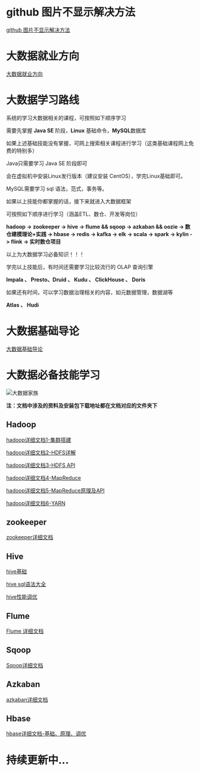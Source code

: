 
# github 图片不显示解决方法
[github 图片不显示解决方法](https://github.com/sunmyuan/bigdata/blob/master/00Docs/GitHub%E5%9B%BE%E7%89%87%E4%B8%8D%E6%98%BE%E7%A4%BA%E8%A7%A3%E5%86%B3%E6%96%B9%E6%A1%88.md)

# 大数据就业方向

[大数据就业方向](https://github.com/sunmyuan/bigdata/blob/master/00Docs/%E5%A4%A7%E6%95%B0%E6%8D%AE%E5%B0%B1%E4%B8%9A%E6%96%B9%E5%90%91.md)

# 大数据学习路线

系统的学习大数据相关的课程，可按照如下顺序学习

需要先掌握 **Java SE** 阶段，**Linux** 基础命令，**MySQL**数据库

如果上述基础技能没有掌握，可网上搜索相关课程进行学习（这类基础课程网上免费的特别多）

Java只需要学习 Java SE 阶段即可

会在虚拟机中安装Linux发行版本（建议安装 CentOS），学完Linux基础即可。

MySQL需要学习 sql 语法，范式，事务等。

如果以上技能你都掌握的话，接下来就进入大数据框架

可按照如下顺序进行学习（涵盖ETL、数仓、开发等岗位）

**hadoop -> zookeeper -> hive -> flume && sqoop -> azkaban && oozie -> 数仓建模理论+实践 -> hbase -> redis -> kafka -> elk -> scala -> spark -> kylin -> flink -> 实时数仓项目**

以上为大数据学习必备知识！！！

学完以上技能后，有时间还需要学习比较流行的 OLAP 查询引擎

**Impala 、 Presto、Druid 、 Kudu 、 ClickHouse 、 Doris**

如果还有时间，可以学习数据治理相关的内容，如元数据管理，数据湖等

**Atlas 、 Hudi**

# 大数据基础导论
[大数据基础导论](https://github.com/sunmyuan/bigdata/blob/master/01%E5%A4%A7%E6%95%B0%E6%8D%AE%E5%9F%BA%E6%9C%AC%E5%AF%BC%E8%AE%BA/%E8%AF%A6%E7%BB%86%E6%96%87%E6%A1%A3/%E5%A4%A7%E6%95%B0%E6%8D%AE%E5%9F%BA%E6%9C%AC%E5%AF%BC%E8%AE%BA.md)

# 大数据必备技能学习

![大数据家族](https://cdn.jsdelivr.net/gh/sunmyuan/cdn/210106.png)


**注：文档中涉及的资料及安装包下载地址都在文档对应的文件夹下**

## Hadoop



[hadoop详细文档1-集群搭建](https://github.com/sunmyuan/bigdata/blob/master/02Hadoop/Hadoop01/%E8%AF%A6%E7%BB%86%E6%96%87%E6%A1%A3/hadoop01.md)

[hadoop详细文档2-HDFS详解](https://github.com/sunmyuan/bigdata/blob/master/02Hadoop/Hadoop02/%E8%AF%A6%E7%BB%86%E6%96%87%E6%A1%A3/hadoop02.md)

[hadoop详细文档3-HDFS API](https://github.com/sunmyuan/bigdata/blob/master/02Hadoop/Hadoop03/%E8%AF%A6%E7%BB%86%E6%96%87%E6%A1%A3/hadoop03.md)

[hadoop详细文档4-MapReduce](https://github.com/sunmyuan/bigdata/blob/master/02Hadoop/Hadoop04/%E8%AF%A6%E7%BB%86%E6%96%87%E6%A1%A3/hadoop04.md)

[hadoop详细文档5-MapReduce原理及API](https://github.com/sunmyuan/bigdata/blob/master/02Hadoop/Hadoop05/%E8%AF%A6%E7%BB%86%E6%96%87%E6%A1%A3/hadoop05.md)

[hadoop详细文档6-YARN](https://github.com/sunmyuan/bigdata/blob/master/02Hadoop/Hadoop06/%E8%AF%A6%E7%BB%86%E6%96%87%E6%A1%A3/hadoop06.md)


## zookeeper
[zookeeper详细文档](https://github.com/sunmyuan/bigdata/blob/master/03Zookeeper/%E8%AF%A6%E7%BB%86%E6%96%87%E6%A1%A3/zookeeper%E7%9A%84%E4%BB%8B%E7%BB%8D%E4%BB%A5%E5%8F%8A%E9%9B%86%E7%BE%A4%E7%8E%AF%E5%A2%83%E6%90%AD%E5%BB%BA.md)

## Hive

[hive基础](https://github.com/sunmyuan/bigdata/blob/master/04Hive/Hive01/%E8%AF%A6%E7%BB%86%E6%96%87%E6%A1%A3/hive01.md)

[hive sql语法大全](https://github.com/sunmyuan/bigdata/blob/master/04Hive/Hive02/%E8%AF%A6%E7%BB%86%E6%96%87%E6%A1%A3/hive02.md)

[hive性能调优](https://github.com/sunmyuan/bigdata/blob/master/04Hive/Hive03/%E8%AF%A6%E7%BB%86%E6%96%87%E6%A1%A3/hive03.md)

## Flume
[Flume 详细文档](https://github.com/sunmyuan/bigdata/blob/master/05Flume/%E8%AF%A6%E7%BB%86%E6%96%87%E6%A1%A3/Apache%20Flume.md)

## Sqoop
[Sqoop详细文档](https://github.com/sunmyuan/bigdata/blob/master/06Sqoop/%E8%AF%A6%E7%BB%86%E6%96%87%E6%A1%A3/Apache%20Sqoop.md)

## Azkaban
[azkaban详细文档](https://github.com/sunmyuan/bigdata/blob/master/07Azkaban/%E8%AF%A6%E7%BB%86%E6%96%87%E6%A1%A3/Azkaban.md)

## Hbase
[hbase详细文档-基础、原理、调优]()


# 持续更新中...






